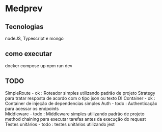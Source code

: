 # Medprev

## Tecnologias
nodeJS, Typescript e mongo

## como executar
docker compose up
npm run dev

## TODO
SimpleRoute - ok : Roteador simples utilizando padrão de projeto Strategy para tratar resposta de acordo com o tipo json ou texto
DI Container - ok : Container de injeção de dependencias simples
Auth - todo : Authenticação para acessar os endpoints  
Middleware - todo : Middleware simples utilizando padrão de projeto method chaining para executar tarefas antes da execução do request
Testes unitários - todo : testes unitários utilizando jest